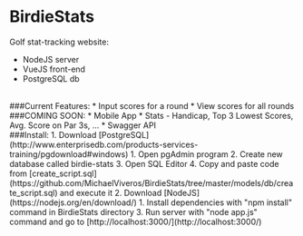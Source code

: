 # BirdieStats
Golf stat-tracking website: 
* NodeJS server
* VueJS front-end
* PostgreSQL db 

<br>
###Current Features:
* Input scores for a round 
* View scores for all rounds

<br>
###COMING SOON:
* Mobile App
* Stats - Handicap, Top 3 Lowest Scores, Avg. Score on Par 3s, ... 
* Swagger API

<br>
###Install: 
1. Download [PostgreSQL](http://www.enterprisedb.com/products-services-training/pgdownload#windows)
  1. Open pgAdmin program
  2. Create new database called birdie-stats 
  3. Open SQL Editor 
  4. Copy and paste code from [create_script.sql](https://github.com/MichaelViveros/BirdieStats/tree/master/models/db/create_script.sql) and execute it 
2. Download [NodeJS](https://nodejs.org/en/download/) 
  1. Install dependencies with "npm install" command in BirdieStats directory
3. Run server with "node app.js" command and go to [http://localhost:3000/](http://localhost:3000/)
